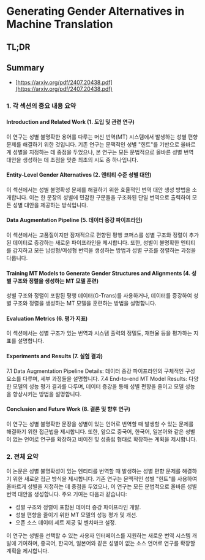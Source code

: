 # Generating Gender Alternatives in Machine Translation
## TL;DR
## Summary
- [https://arxiv.org/pdf/2407.20438.pdf](https://arxiv.org/pdf/2407.20438.pdf)

### 1. 각 섹션의 중요 내용 요약

#### Introduction and Related Work (1. 도입 및 관련 연구)
이 연구는 성별 불명확한 용어를 다루는 머신 번역(MT) 시스템에서 발생하는 성별 편향 문제를 해결하기 위한 것입니다. 기존 연구는 문맥적인 성별 "힌트"를 기반으로 올바르게 성별을 지정하는 데 중점을 두었으나, 본 연구는 모든 문법적으로 올바른 성별 번역 대안을 생성하는 데 초점을 맞춘 최초의 시도 중 하나입니다.

#### Entity-Level Gender Alternatives (2. 엔티티 수준 성별 대안)
이 섹션에서는 성별 불명확성 문제를 해결하기 위한 효율적인 번역 대안 생성 방법을 소개합니다. 이는 한 문장의 성별에 민감한 구문들을 구조화된 단일 번역으로 출력하여 모든 성별 대안을 제공하는 방식입니다.

#### Data Augmentation Pipeline (5. 데이터 증강 파이프라인)
이 섹션에서는 고품질이지만 잠재적으로 편향된 평행 코퍼스를 성별 구조와 정렬이 추가된 데이터로 증강하는 새로운 파이프라인을 제시합니다. 또한, 성별이 불명확한 엔티티를 감지하고 모든 남성형/여성형 번역을 생성하는 방법과 성별 구조를 정렬하는 과정을 다룹니다.

#### Training MT Models to Generate Gender Structures and Alignments (4. 성별 구조와 정렬을 생성하는 MT 모델 훈련)
성별 구조와 정렬이 포함된 평행 데이터(G-Trans)를 사용하거나, 데이터를 증강하여 성별 구조와 정렬을 생성하는 MT 모델을 훈련하는 방법을 설명합니다.

#### Evaluation Metrics (6. 평가 지표)
이 섹션에서는 성별 구조가 있는 번역과 시스템 출력의 정밀도, 재현율 등을 평가하는 지표를 설명합니다.

#### Experiments and Results (7. 실험 결과)
7.1 Data Augmentation Pipeline Details: 데이터 증강 파이프라인의 구체적인 구성요소를 다루며, 세부 과정들을 설명합니다.
7.4 End-to-end MT Model Results: 다양한 모델의 성능 평가 결과를 다루며, 데이터 증강을 통해 성별 편향을 줄이고 모델 성능을 향상시키는 방법을 설명합니다.

#### Conclusion and Future Work (8. 결론 및 향후 연구)
이 연구는 성별 불명확한 문장을 성별이 있는 언어로 번역할 때 발생할 수 있는 문제를 해결하기 위한 접근법을 제시합니다. 또한, 앞으로 중국어, 한국어, 일본어와 같은 성별이 없는 언어로 연구를 확장하고 비이진 및 성중립 형태로 확장하는 계획을 제시합니다.

### 2. 전체 요약
이 논문은 성별 불명확성이 있는 엔티티를 번역할 때 발생하는 성별 편향 문제를 해결하기 위한 새로운 접근 방식을 제시합니다. 기존 연구는 문맥적인 성별 "힌트"를 사용하여 올바르게 성별을 지정하는 데 중점을 두었으나, 이 연구는 모든 문법적으로 올바른 성별 번역 대안을 생성합니다. 주요 기여는 다음과 같습니다:

- 성별 구조와 정렬이 포함된 데이터 증강 파이프라인 개발.
- 성별 편향을 줄이기 위한 MT 모델의 성능 평가 및 개선.
- 오픈 소스 데이터 세트 제공 및 벤치마크 설정.

이 연구는 성별을 선택할 수 있는 사용자 인터페이스를 지원하는 새로운 번역 시스템 개발에 기여하며, 중국어, 한국어, 일본어와 같은 성별이 없는 소스 언어로 연구를 확장할 계획을 제시합니다.